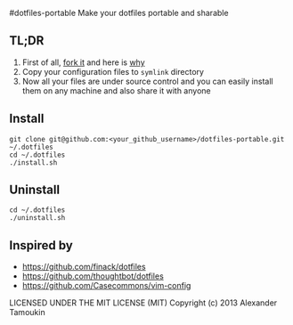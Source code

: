 #dotfiles-portable
Make your dotfiles portable and sharable

## TL;DR
1. First of all, [fork it](https://github.com/fsproru/dotfiles-portable/fork_select) and here is [why](http://zachholman.com/2010/08/dotfiles-are-meant-to-be-forked/)
2. Copy your configuration files to `symlink` directory
3. Now all your files are under source control and you can easily install them on any machine and also share it with anyone

## Install
```
git clone git@github.com:<your_github_username>/dotfiles-portable.git ~/.dotfiles
cd ~/.dotfiles
./install.sh
```

## Uninstall
```
cd ~/.dotfiles
./uninstall.sh
```

## Inspired by
 - https://github.com/finack/dotfiles
 - https://github.com/thoughtbot/dotfiles
 - https://github.com/Casecommons/vim-config

LICENSED UNDER THE MIT LICENSE (MIT)
Copyright (c) 2013 Alexander Tamoukin
